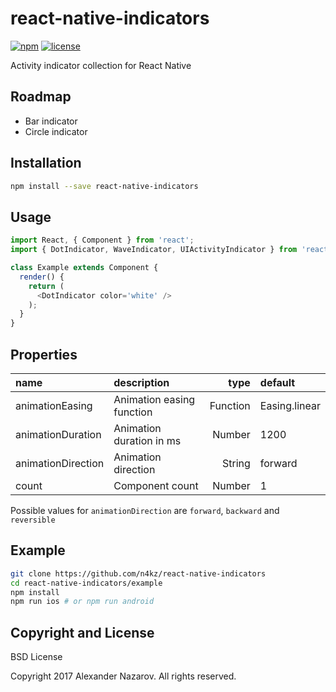 [npm-badge]: https://img.shields.io/npm/v/react-native-indicators.svg?colorB=ff6d00
[npm-url]: https://npmjs.com/package/react-native-indicators
[license-badge]: https://img.shields.io/npm/l/react-native-indicators.svg?colorB=448aff
[license-url]: https://raw.githubusercontent.com/n4kz/react-native-indicators/master/license.txt

# react-native-indicators

[![npm][npm-badge]][npm-url]
[![license][license-badge]][license-url]

Activity indicator collection for React Native

## Roadmap

* Bar indicator
* Circle indicator

## Installation

```bash
npm install --save react-native-indicators
```

## Usage

```javascript
import React, { Component } from 'react';
import { DotIndicator, WaveIndicator, UIActivityIndicator } from 'react-native-indicators';

class Example extends Component {
  render() {
    return (
      <DotIndicator color='white' />
    );
  }
}
```

## Properties

 name               | description                   | type     | default
:------------------ |:----------------------------- | --------:|:-------------
 animationEasing    | Animation easing function     | Function | Easing.linear
 animationDuration  | Animation duration in ms      |   Number | 1200
 animationDirection | Animation direction           |   String | forward
 count              | Component count               |   Number | 1

Possible values for `animationDirection` are `forward`, `backward` and `reversible`

## Example

```bash
git clone https://github.com/n4kz/react-native-indicators
cd react-native-indicators/example
npm install
npm run ios # or npm run android
```

## Copyright and License

BSD License

Copyright 2017 Alexander Nazarov. All rights reserved.
